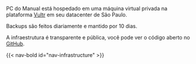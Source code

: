 ---
---

PC do Manual está hospedado em uma máquina virtual privada na plataforma [Vultr](http://vultr.com/) em seu datacenter de São Paulo.

Backups são feitos diariamente e mantido por 10 dias.

A infraestrutura é transparente e pública, você pode ver o código aberto no [GitHub](https://github.com/manualdousuario/pcdomanual-site).

{{< nav-bold id="nav-infrastructure" >}}